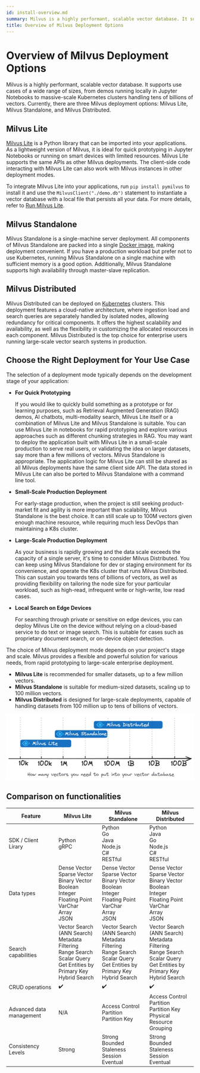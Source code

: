 ```yaml
---
id: install-overview.md
summary: Milvus is a highly performant, scalable vector database. It supports use cases of a wide range of sizes, from demos running locally in Jupyter Notebooks to massive-scale Kubernetes clusters handling tens of billions of vectors. Currently, there are three Milvus deployment options_ Milvus Lite, Milvus Standalone, and Milvus Distributed.
title: Overview of Milvus Deployment Options
---
```


# Overview of Milvus Deployment Options

Milvus is a highly performant, scalable vector database. It supports use cases of a wide range of sizes, from demos running locally in Jupyter Notebooks to massive-scale Kubernetes clusters handling tens of billions of vectors. Currently, there are three Milvus deployment options: Milvus Lite, Milvus Standalone, and Milvus Distributed.

## Milvus Lite

[Milvus Lite](https://milvus.io/docs/milvus_lite.md) is a Python library that can be imported into your applications. As a lightweight version of Milvus, it is ideal for quick prototyping in Jupyter Notebooks or running on smart devices with limited resources. Milvus Lite supports the same APIs as other Milvus deployments. The client-side code interacting with Milvus Lite can also work with Milvus instances in other deployment modes.

To integrate Milvus Lite into your applications, run `pip install pymilvus` to install it and use the `MilvusClient("./demo.db")` statement to instantiate a vector database with a local file that persists all your data. For more details, refer to [Run Milvus Lite](https://milvus.io/docs/milvus_lite.md).

## Milvus Standalone

Milvus Standalone is a single-machine server deployment. All components of Milvus Standalone are packed into a single [Docker image](https://milvus.io/docs/install_standalone-docker.md), making deployment convenient. If you have a production workload but prefer not to use Kubernetes, running Milvus Standalone on a single machine with sufficient memory is a good option. Additionally, Milvus Standalone supports high availability through master-slave replication.

## Milvus Distributed

Milvus Distributed can be deployed on [Kubernetes](https://milvus.io/docs/install_cluster-milvusoperator.md) clusters. This deployment features a cloud-native architecture, where ingestion load and search queries are separately handled by isolated nodes, allowing redundancy for critical components. It offers the highest scalability and availability, as well as the flexibility in customizing the allocated resources in each component. Milvus Distributed is the top choice for enterprise users running large-scale vector search systems in production.

## Choose the Right Deployment for Your Use Case

The selection of a deployment mode typically depends on the development stage of your application:

- **For Quick Prototyping**

    If you would like to quickly build something as a prototype or for learning purposes, such as Retrieval Augmented Generation (RAG) demos, AI chatbots, multi-modality search, Milvus Lite itself or a combination of Milvus Lite and Milvus Standalone is suitable. You can use Milvus Lite in notebooks for rapid prototyping and explore various approaches such as different chunking strategies in RAG. You may want to deploy the application built with Milvus Lite in a small-scale production to serve real users, or validating the idea on larger datasets, say more than a few millions of vectors. Milvus Standalone is appropriate. The application logic for Milvus Lite can still be shared as all Milvus deployments have the same client side API. The data stored in Milvus Lite can also be ported to Milvus Standalone with a command line tool.

- **Small-Scale Production Deployment**

    For early-stage production, when the project is still seeking product-market fit and agility is more important than scalability, Milvus Standalone is the best choice. It can still scale up to 100M vectors given enough machine resource, while requiring much less DevOps than maintaining a K8s cluster. 

- **Large-Scale Production Deployment**

    As your business is rapidly growing and the data scale exceeds the capacity of a single server, it's time to consider Milvus Distributed. You can keep using Milvus Standalone for dev or staging environment for its convenience, and operate the K8s cluster that runs Milvus Distributed. This can sustain you towards tens of billions of vectors, as well as providing flexibility on tailoring the node size for your particular workload, such as high-read, infrequent write or high-write, low read cases.

- **Local Search on Edge Devices**

    For searching through private or sensitive on edge devices, you can deploy Milvus Lite on the device without relying on a cloud-based service to do text or image search. This is suitable for cases such as proprietary document search, or on-device object detection.

The choice of Milvus deployment mode depends on your project's stage and scale. Milvus provides a flexible and powerful solution for various needs, from rapid prototyping to large-scale enterprise deployment.

- **Milvus Lite** is recommended for smaller datasets, up to a few million vectors.
- **Milvus Standalone** is suitable for medium-sized datasets, scaling up to 100 million vectors.
- **Milvus Distributed** is designed for large-scale deployments, capable of handling datasets from 100 million up to tens of billions of vectors.

![Select deployment option for your use case](../../../assets/select-deployment-option.png)

## Comparison on functionalities

| Feature                  | Milvus Lite                                                                                                                           | Milvus Standalone                                                                                                                     | Milvus Distributed                                                                                                                    |
|--------------------------|---------------------------------------------------------------------------------------------------------------------------------------|---------------------------------------------------------------------------------------------------------------------------------------|---------------------------------------------------------------------------------------------------------------------------------------|
| SDK / Client Lirary      | Python<br/>gRPC                                                                                                                       | Python<br/>Go<br/>Java<br/>Node.js<br/>C#<br/>RESTful                                                                                 | Python<br/>Java<br/>Go<br/>Node.js<br/>C#<br/>RESTful                                                                                 |
| Data types               | Dense Vector<br/>Sparse Vector<br/>Binary Vector<br/>Boolean<br/>Integer<br/>Floating Point<br/>VarChar<br/>Array<br/>JSON            | Dense Vector<br/>Sparse Vector<br/>Binary Vector<br/>Boolean<br/>Integer<br/>Floating Point<br/>VarChar<br/>Array<br/>JSON            | Dense Vector<br/>Sparse Vector<br/>Binary Vector<br/>Boolean<br/>Integer<br/>Floating Point<br/>VarChar<br/>Array<br/>JSON            |
| Search capabilities      | Vector Search (ANN Search)<br/>Metadata Filtering<br/>Range Search<br/>Scalar Query<br/>Get Entities by Primary Key<br/>Hybrid Search | Vector Search (ANN Search)<br/>Metadata Filtering<br/>Range Search<br/>Scalar Query<br/>Get Entities by Primary Key<br/>Hybrid Search | Vector Search (ANN Search)<br/>Metadata Filtering<br/>Range Search<br/>Scalar Query<br/>Get Entities by Primary Key<br/>Hybrid Search |
| CRUD operations          | ✔️                                                                                                                                    | ✔️                                                                                                                                    | ✔️                                                                                                                                    |
| Advanced data management | N/A                                                                                                                                   | Access Control<br/>Partition<br/>Partition Key                                                                                        | Access Control<br/>Partition<br/>Partition Key<br/>Physical Resource Grouping                                                         |
| Consistency Levels       | Strong                                                                                                                                | Strong<br/>Bounded Staleness<br/>Session<br/>Eventual                                                                                 | Strong<br/>Bounded Staleness<br/>Session<br/>Eventual                                                                                 |

